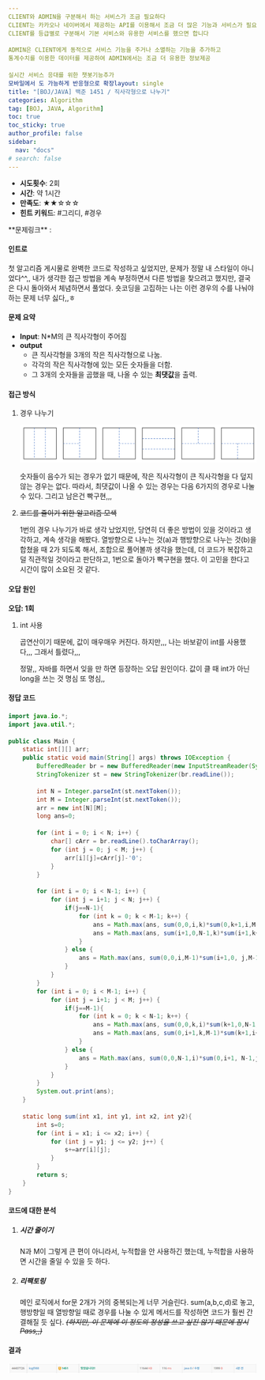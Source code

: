 ```yaml
---
CLIENT와 ADMIN을 구분해서 하는 서비스가 조금 필요하다
CLIENT는 카카오나 네이버에서 제공하는 API를 이용해서 조금 더 많은 기능과 서비스가 필요하고
CLIENT를 등급별로 구분해서 기본 서비스와 유용한 서비스를 했으면 합니다

ADMIN은 CLIENT에게 동적으로 서비스 기능을 주거나 소멸하는 기능을 추가하고
통계수치를 이용한 데이터를 제공하여 ADMIN에서는 조금 더 유용한 정보제공

실시간 서비스 응대를 위한 챗봇기능추가
모바일에서 도 가능하게 반응형으로 확장layout: single
title: "[BOJ/JAVA] 백준 1451 / 직사각형으로 나누기"
categories: Algorithm
tag: [BOJ, JAVA, Algorithm]
toc: true
toc_sticky: true
author_profile: false
sidebar:
  nav: "docs"
# search: false
---
```


<div class="notice--info">
    <ul>
        <li><b>시도횟수</b>: 2회</li>
        <li><b>시간</b>: 약 1시간</li>
        <li><b>만족도</b>: ★★☆☆☆</li>
        <li><b>힌트 키워드</b>: #그리디, #경우</li>
    </ul> 
</div>
**문제링크** : <https://www.acmicpc.net/problem/1451>

#### 인트로

첫 알고리즘 게시물로 완벽한 코드로 작성하고 싶었지만, 문제가 정말 내 스타일이 아니었다^^,, 내가 생각한 접근 방법을 계속 부정하면서 다른 방법을 찾으려고 했지만, 결국은 다시 돌아와서 체념하면서 풀었다. 숏코딩을 고집하는 나는 이런 경우의 수를 나눠야 하는 문제 너무 싫다,,ㅎ

#### 문제 요약

- **Input**: N\*M의 큰 직사각형이 주어짐
- **output**
  - 큰 직사각형을 3개의 작은 직사각형으로 나눔.
  - 각각의 작은 직사각형에 있는 모든 숫자들을 더함.
  - 그 3개의 숫자들을 곱했을 때, 나올 수 있는 **최댓값**을 출력.

#### 접근 방식

1. 경우 나누기

   ![image-20220611024804234](/images/2021-06-11-BJ1451/image-20220611024804234.png)

   숫자들이 음수가 되는 경우가 없기 때문에, 작은 직사각형이 큰 직사각형을 다 덮지 않는 경우는 없다. 따라서, 최댓값이 나올 수 있는 경우는 다음 6가지의 경우로 나눌 수 있다. 그리고 남은건 빡구현,,,

2. ~~코드를 줄이기 위한 알고리즘 모색~~

   1번의 경우 나누기가 바로 생각 났었지만, 당연히 더 좋은 방법이 있을 것이라고 생각하고, 계속 생각을 해봤다. 열방향으로 나누는 것(a)과 행방향으로 나누는 것(b)을 합쳤을 때 2가 되도록 해서, 조합으로 풀어볼까 생각을 했는데, 더 코드가 복잡하고 덜 직관적일 것이라고 판단하고, 1번으로 돌아가 빡구현을 했다. 이 고민을 한다고 시간이 많이 소요된 것 같다.

#### 오답 원인

**오답: 1회**

1. int 사용

   곱연산이기 때문에, 값이 매우매우 커진다. 하지만,,, 나는 바보같이 int를 사용했다,,, 그래서 틀렸다,,,

   정말,, 자바를 하면서 잊을 만 하면 등장하는 오답 원인이다. 값이 클 때 int가 아닌 long을 쓰는 것 명심 또 명심,,

#### 정답 코드

```java
import java.io.*;
import java.util.*;

public class Main {
    static int[][] arr;
    public static void main(String[] args) throws IOException {
        BufferedReader br = new BufferedReader(new InputStreamReader(System.in));
        StringTokenizer st = new StringTokenizer(br.readLine());

        int N = Integer.parseInt(st.nextToken());
        int M = Integer.parseInt(st.nextToken());
        arr = new int[N][M];
        long ans=0;

        for (int i = 0; i < N; i++) {
            char[] cArr = br.readLine().toCharArray();
            for (int j = 0; j < M; j++) {
                arr[i][j]=cArr[j]-'0';
            }
        }

        for (int i = 0; i < N-1; i++) {
            for (int j = i+1; j < N; j++) {
                if(j==N-1){
                    for (int k = 0; k < M-1; k++) {
                        ans = Math.max(ans, sum(0,0,i,k)*sum(0,k+1,i,M-1)*sum(i+1,0,N-1,M-1));
                        ans = Math.max(ans, sum(i+1,0,N-1,k)*sum(i+1,k+1,N-1,M-1)*sum(0,0,i,M-1));
                    }
                } else {
                    ans = Math.max(ans, sum(0,0,i,M-1)*sum(i+1,0, j,M-1)*sum(j+1,0,N-1,M-1));
                }
            }
        }
        for (int i = 0; i < M-1; i++) {
            for (int j = i+1; j < M; j++) {
                if(j==M-1){
                    for (int k = 0; k < N-1; k++) {
                        ans = Math.max(ans, sum(0,0,k,i)*sum(k+1,0,N-1,i)*sum(0,i+1,N-1,M-1));
                        ans = Math.max(ans, sum(0,i+1,k,M-1)*sum(k+1,i+1,N-1,M-1)*sum(0,0,N-1,i));
                    }
                } else {
                    ans = Math.max(ans, sum(0,0,N-1,i)*sum(0,i+1, N-1,j)*sum(0,j+1,N-1,M-1));
                }
            }
        }
        System.out.print(ans);
    }

    static long sum(int x1, int y1, int x2, int y2){
        int s=0;
        for (int i = x1; i <= x2; i++) {
            for (int j = y1; j <= y2; j++) {
                s+=arr[i][j];
            }
        }
        return s;
    }
}
```

#### 코드에 대한 분석

1. ##### 시간 줄이기

   N과 M이 그렇게 큰 편이 아니라서, 누적합을 안 사용하긴 했는데, 누적합을 사용하면 시간을 줄일 수 있을 듯 하다.

2. ##### 리팩토링

   메인 로직에서 for문 2개가 거의 중복되는게 너무 거슬린다. sum(a,b,c,d)로 놓고, 행방향일 때 열방향일 때로 경우를 나눌 수 있게 메서드를 작성하면 코드가 훨씬 간결해질 듯 싶다. _~~(하지만, 이 문제에 이 정도의 정성을 쓰고 싶진 않기 때문에 잠시 Pass,,)~~_

#### 결과

![image-20220611022816962](/images/2021-06-11-BJ1451/image-20220611022816962.png)
